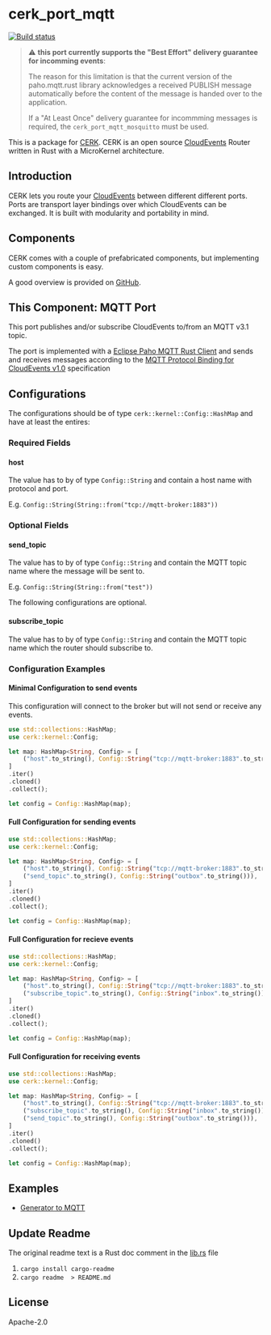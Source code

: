 # cerk_port_mqtt

[![Build status](https://badge.buildkite.com/4494e29d5f2c47e3fe998af46dff78a447800a76a68024e392.svg?branch=master)](https://buildkite.com/ce-rust/cerk)


> :warning:  **this port currently supports the "Best Effort" delivery guarantee for incomming events**:
>
> The reason for this limitation is that the current version of the paho.mqtt.rust library acknowledges a received PUBLISH message automatically before the content of the message is handed over to the application.
>
> If a "At Least Once" delivery guarantee for incommming messages is required, the `cerk_port_mqtt_mosquitto` must be used.

This is a package for [CERK](https://github.com/ce-rust/cerk).
CERK is an open source [CloudEvents](https://github.com/cloudevents/spec) Router written in Rust with a MicroKernel architecture.

## Introduction

CERK lets you route your [CloudEvents](https://github.com/cloudevents/spec) between different different ports.
Ports are transport layer bindings over which CloudEvents can be exchanged.
It is built with modularity and portability in mind.

## Components

CERK comes with a couple of prefabricated components, but implementing custom components is easy.

A good overview is provided on [GitHub](https://github.com/ce-rust/cerk/).

## This Component: MQTT Port

This port publishes and/or subscribe CloudEvents to/from an MQTT v3.1 topic.

The port is implemented with a [Eclipse Paho MQTT Rust Client](https://github.com/eclipse/paho.mqtt.rust)
and sends and receives messages according to the
[MQTT Protocol Binding for CloudEvents v1.0](https://github.com/cloudevents/spec/blob/v1.0/mqtt-protocol-binding.md)
specification

## Configurations

The configurations should be of type `cerk::kernel::Config::HashMap` and have at least the entires:

### Required Fields

#### host

The value has to by of type `Config::String` and contain a host name with protocol and port.

E.g. `Config::String(String::from("tcp://mqtt-broker:1883"))`

### Optional Fields

#### send_topic

The value has to by of type `Config::String` and contain the MQTT topic name where the message will be sent to.

E.g. `Config::String(String::from("test"))`

The following configurations are optional.

#### subscribe_topic

The value has to by of type `Config::String` and contain the MQTT topic name  which the router should subscribe to.


### Configuration Examples

#### Minimal Configuration to send events

This configuration will connect to the broker but will not send or receive any events.

```rust
use std::collections::HashMap;
use cerk::kernel::Config;

let map: HashMap<String, Config> = [
    ("host".to_string(), Config::String("tcp://mqtt-broker:1883".to_string())),
]
.iter()
.cloned()
.collect();

let config = Config::HashMap(map);
```

#### Full Configuration for sending events

```rust
use std::collections::HashMap;
use cerk::kernel::Config;

let map: HashMap<String, Config> = [
    ("host".to_string(), Config::String("tcp://mqtt-broker:1883".to_string())),
    ("send_topic".to_string(), Config::String("outbox".to_string())),
]
.iter()
.cloned()
.collect();

let config = Config::HashMap(map);
```

#### Full Configuration for recieve events

```rust
use std::collections::HashMap;
use cerk::kernel::Config;

let map: HashMap<String, Config> = [
    ("host".to_string(), Config::String("tcp://mqtt-broker:1883".to_string())),
    ("subscribe_topic".to_string(), Config::String("inbox".to_string())),
]
.iter()
.cloned()
.collect();

let config = Config::HashMap(map);
```

#### Full Configuration for receiving events

```rust
use std::collections::HashMap;
use cerk::kernel::Config;

let map: HashMap<String, Config> = [
    ("host".to_string(), Config::String("tcp://mqtt-broker:1883".to_string())),
    ("subscribe_topic".to_string(), Config::String("inbox".to_string())),
    ("send_topic".to_string(), Config::String("outbox".to_string())),
]
.iter()
.cloned()
.collect();

let config = Config::HashMap(map);
```

## Examples

* [Generator to MQTT](https://github.com/ce-rust/cerk/tree/master/examples/src/mqtt/)


## Update Readme

The original readme text is a Rust doc comment in the [lib.rs](./src/lib.rs) file

1. `cargo install cargo-readme`
2. `cargo readme  > README.md`

## License

Apache-2.0
